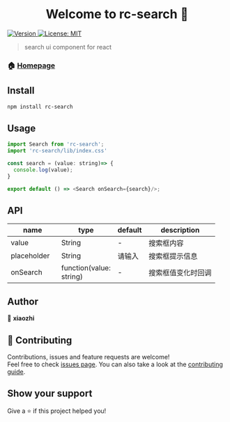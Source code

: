 <h1 align="center">Welcome to rc-search 👋</h1>
<p>
  <a href="https://www.npmjs.com/package/rc-search" target="_blank">
    <img alt="Version" src="https://img.shields.io/npm/v/rc-search.svg">
  </a>
  <a href="#" target="_blank">
    <img alt="License: MIT" src="https://img.shields.io/badge/License-MIT-yellow.svg" />
  </a>
</p>

> search ui component for react

### 🏠 [Homepage](https://github.com/naruto-xz/rc-search)

## Install

```sh
npm install rc-search
```

## Usage
```js
import Search from 'rc-search';
import 'rc-search/lib/index.css'

const search = (value: string)=> {
  console.log(value);
}

export default () => <Search onSearch={search}/>;
```

## API

<table class="table table-bordered table-striped">
  <thead>
    <tr>
      <th style="width: 100px;">name</th>
      <th style="width: 50px;">type</th>
      <th style="width: 50px;">default</th>
      <th>description</th>
    </tr>
  </thead>
  <tbody>
    <tr>
      <td>value</td>
      <td>String</td>
      <td>-</td>
      <td>搜索框内容</td>
    </tr>
    <tr>
      <td>placeholder</td>
      <td>String</td>
      <td>请输入</td>
      <td>搜索框提示信息</td>
    </tr>
    <tr>
      <td>onSearch</td>
      <td>function(value: string)</td>
      <td>-</td>
      <td>搜索框值变化时回调</td>
    </tr>
  </tbody>
</table>

## Author

👤 **xiaozhi**


## 🤝 Contributing

Contributions, issues and feature requests are welcome!<br />Feel free to check [issues page](https://github.com/naruto-xz/rc-search/issues). You can also take a look at the [contributing guide](git@github.com:naruto-xz/rc-search/blob/master/CONTRIBUTING.md).

## Show your support

Give a ⭐️ if this project helped you!